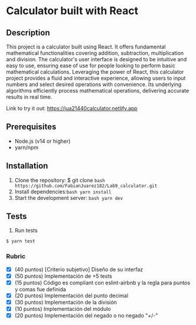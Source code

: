 # Calculator built with React

## Description
This project is a calculator built using React. It offers fundamental mathematical functionalities covering addition, subtraction, multiplication and division. The calculator's user interface is designed to be intuitive and easy to use, ensuring ease of use for people looking to perform basic mathematical calculations. Leveraging the power of React, this calculator project provides a fluid and interactive experience, allowing users to input numbers and select desired operations with convenience. Its underlying algorithms efficiently process mathematical operations, delivering accurate results in real time.

Link to try it out: https://jua21440calculator.netlify.app

## Prerequisites
* Node.js (v14 or higher)
* yarn/npm

## Installation
1. Clone the repository: $ git clone ```bash https://github.com/FabianJuarez182/Lab9_calculator.git ```
2. Install dependencies:```bash yarn install ```
3. Start the development server: ```bash yarn dev ```

## Tests

1. Run tests
```bash
$ yarn test
```
### Rubric
- [x] (40 puntos) [Criterio subjetivo] Diseño de su interfaz
- [x] (50 puntos) Implementación de +5 tests
- [x] (15 puntos) Código es compliant con eslint-airbnb y la regla para puntos y comas fue definida
- [x] (20 puntos) Implementación del punto decimal
- [x] (30 puntos) Implementación de la división
- [x] (10 puntos) Implementación del módulo
- [x] (20 puntos) Implementación del negado o no negado "+/-"
